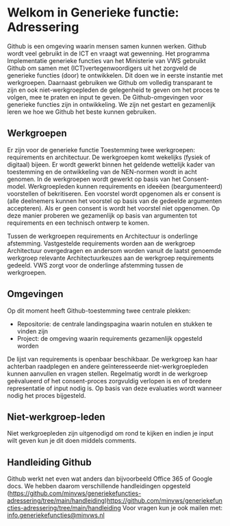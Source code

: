 # Welkom in Generieke functie: Adressering

Github is een omgeving waarin mensen samen kunnen werken. Github wordt veel gebruikt in de ICT en vraagt wat gewenning. Het programma Implementatie generieke functies van het Ministerie van VWS gebruikt Github om samen met (ICT)vertegenwoordigers uit het zorgveld de generieke functies (door) te ontwikkelen. Dit doen we in eerste instantie met werkgroepen. Daarnaast gebruiken we Github om volledig transparant te zijn en ook niet-werkgroepleden de gelegenheid te geven om het proces te volgen, mee te praten en input te geven. De Github-omgevingen voor generieke functies zijn in ontwikkeling. We zijn net gestart en gezamenlijk leren we hoe we Github het beste kunnen gebruiken.

## Werkgroepen
Er zijn voor de generieke functie Toestemming twee werkgroepen: requirements en architectuur.
De werkgroepen komt wekelijks (fysiek of digitaal) bijeen. Er wordt gewerkt binnen het geldende wettelijk kader van toestemming en de ontwikkeling van de NEN-normen wordt in acht genomen. In de werkgroepen wordt gewerkt op basis van het Consent-model. Werkgroepleden kunnen requirements en ideeëen (beargumenteerd) voorstellen of bekritiseren. Een voorstel wordt opgenomen als er consent is (alle deelnemers kunnen het voorstel op basis van de gedeelde argumenten accepteren). Als er geen consent is wordt het voorstel niet opgenomen. Op deze manier proberen we gezamenlijk op basis van argumenten tot requirements en een technisch ontwerp te komen. 

Tussen de werkgroepen requirements en Architectuur is onderlinge afstemming. Vastgestelde requirements worden aan de werkgroep Architectuur overgedragen en andersom worden vanuit de laatst genoemde werkgroep  relevante Architectuurkeuzes aan de werkgroep requirements gedeeld. VWS zorgt voor de onderlinge afstemming tussen de werkgroepen.

## Omgevingen
Op dit moment heeft Github-toestemming twee centrale plekken:
- Repositorie: de centrale landingspagina waarin notulen en stukken te vinden zijn
- Project: de omgeving waarin requirements gezamenlijk opgesteld worden

De lijst van requirements is openbaar beschikbaar. De werkgroep kan haar achterban raadplegen en andere geïnteresseerde niet-werkgroepleden kunnen aanvullen en vragen stellen. Regelmatig wordt in de werkgroep geëvalueerd of het consent-proces zorgvuldig verlopen is en of bredere representatie of input nodig is. Op basis van deze evaluaties wordt wanneer nodig het proces bijgesteld.

## Niet-werkgroep-leden
Niet werkgroepleden zijn uitgenodigd om rond te kijken  en indien je input wilt geven kun je dit doen middels comments. 

## Handleiding Github

Github werkt net even wat anders dan bijvoorbeeld Office 365 of Google docs. We hebben daarom verschillende handleidingen opgesteld 
(https://github.com/minvws/generiekefuncties-adressering/tree/main/handleiding)https://github.com/minvws/generiekefuncties-adressering/tree/main/handleiding
Voor vragen kun je ook mailen met: info.generiekefuncties@minvws.nl 

